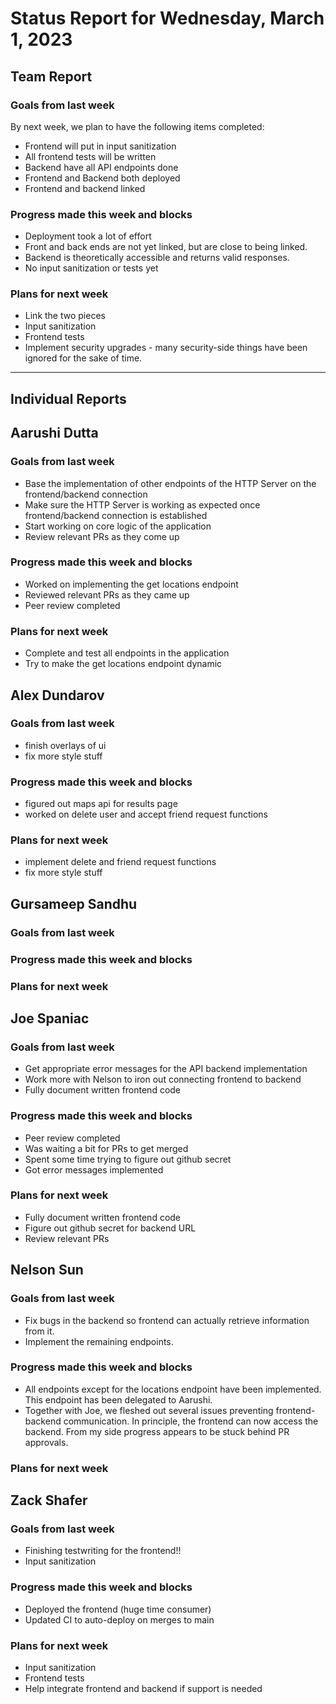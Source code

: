 # Status Report for Wednesday, March 1, 2023

## Team Report

### Goals from last week
By next week, we plan to have the following items completed:
- Frontend will put in input sanitization
- All frontend tests will be written
- Backend have all API endpoints done
- Frontend and Backend both deployed
- Frontend and backend linked

### Progress made this week and blocks
- Deployment took a lot of effort
- Front and back ends are not yet linked, but are close to being linked.
- Backend is theoretically accessible and returns valid responses.
- No input sanitization or tests yet

### Plans for next week
- Link the two pieces
- Input sanitization
- Frontend tests
- Implement security upgrades - many security-side things have been ignored for
the sake of time.

---
## Individual Reports

## Aarushi Dutta

### Goals from last week
- Base the implementation of other endpoints of the HTTP Server on the frontend/backend connection
- Make sure the HTTP Server is working as expected once frontend/backend connection is established
- Start working on core logic of the application
- Review relevant PRs as they come up

### Progress made this week and blocks
- Worked on implementing the get locations endpoint
- Reviewed relevant PRs as they came up
- Peer review completed

### Plans for next week
- Complete and test all endpoints in the application
- Try to make the get locations endpoint dynamic

## Alex Dundarov

### Goals from last week
- finish overlays of ui
- fix more style stuff

### Progress made this week and blocks
- figured out maps api for results page
- worked on delete user and accept friend request functions

### Plans for next week
- implement delete and friend request functions
- fix more style stuff

## Gursameep Sandhu

### Goals from last week

### Progress made this week and blocks

### Plans for next week

## Joe Spaniac

### Goals from last week
- Get appropriate error messages for the API backend implementation
- Work more with Nelson to iron out connecting frontend to backend
- Fully document written frontend code

### Progress made this week and blocks
- Peer review completed
- Was waiting a bit for PRs to get merged
- Spent some time trying to figure out github secret
- Got error messages implemented

### Plans for next week
- Fully document written frontend code
- Figure out github secret for backend URL
- Review relevant PRs

## Nelson Sun

### Goals from last week
- Fix bugs in the backend so frontend can actually retrieve information from it.
- Implement the remaining endpoints.

### Progress made this week and blocks
- All endpoints except for the locations endpoint have been implemented. This endpoint
has been delegated to Aarushi.
- Together with Joe, we fleshed out several issues preventing frontend-backend communication.
In principle, the frontend can now access the backend. From my side progress appears to be
stuck behind PR approvals.


### Plans for next week


## Zack Shafer

### Goals from last week
- Finishing testwriting for the frontend!!
- Input sanitization

### Progress made this week and blocks
- Deployed the frontend (huge time consumer)
- Updated CI to auto-deploy on merges to main

### Plans for next week
- Input sanitization
- Frontend tests
- Help integrate frontend and backend if support is needed
